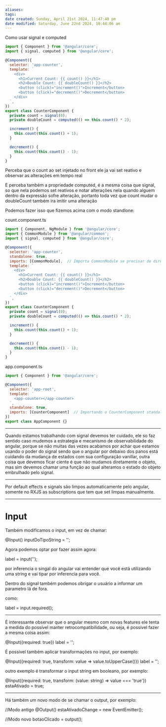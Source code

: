 ```yaml
---
aliases: 
tags: 
date created: Sunday, April 21st 2024, 11:47:40 pm
date modified: Saturday, June 22nd 2024, 10:44:06 am
---
```

Como usar signal e computed

```javascript
import { Component } from '@angular/core';
import { signal, computed } from '@angular/core';

@Component({
  selector: 'app-counter',
  template: `
    <div>
      <h1>Current Count: {{ count() }}</h1>
      <h2>Double Count: {{ doubleCount() }}</h2>
      <button (click)="increment()">Increment</button>
      <button (click)="decrement()">Decrement</button>
    </div>
  `,
})
export class CounterComponent {
  private count = signal(0);
  private doubleCount = computed(() => this.count() * 2);

  increment() {
    this.count(this.count() + 1);
  }

  decrement() {
    this.count(this.count() - 1);
  }
}
```

Perceba que o count ao set injetado no front ele ja vai set reativo e observar as alterações em tempo real

E perceba também a propriedade computed, é a mesma coisa que signal, so que nela podemos set reativos e notar alterações nela quando alguem dentro da expressão sofre alteração, portanto toda vez que count mudar o doubleCount também ira imitir uma alteração

Podemos fazer isso que fizemos acima com o modo standlone:

count.component.ts
```javascript
import { Component, NgModule } from '@angular/core';
import { CommonModule } from '@angular/common';
import { signal, computed } from '@angular/core';

@Component({
  selector: 'app-counter',
  standalone: true,
  imports: [CommonModule],  // Importa CommonModule se precisar de diretivas como ngIf, ngFor, etc.
  template: `
    <div>
      <h1>Current Count: {{ count() }}</h1>
      <h2>Double Count: {{ doubleCount() }}</h2>
      <button (click)="increment()">Increment</button>
      <button (click)="decrement()">Decrement</button>
    </div>
  `,
})
export class CounterComponent {
  private count = signal(0);
  private doubleCount = computed(() => this.count() * 2);

  increment() {
    this.count(this.count() + 1);
  }

  decrement() {
    this.count(this.count() - 1);
  }
}
```

app.component.ts
```javascript
import { Component } from '@angular/core';

@Component({
  selector: 'app-root',
  template: `
    <app-counter></app-counter>
  `,
  standalone: true,
  imports: [CounterComponent]  // Importando o CounterComponent standalone
})
export class AppComponent {}
```

---

Quando estamos trabalhando com signal devemos ter cuidado, ele so faz sentido caso mudemos a estrategia e mecanismo de observabilidade do angular, porque se não muitas das vezes acabamos por achar que estamos usando o poder do signal sendo que o angular por debaixo dos panos está cuidando da mudança de estados com sua configuração vanillar, outra coisa que devemos ficar ciente é que não mudamos diretamente o objeto, mas sim devemos chamar uma função ao qual alteramos o estado do objeto embrulhado pelo signal.

---

Por default effects e signals são limpos automaticamente pelo angular, somente no RXJS as subscriptions que tem que set limpas manualmente.

---

# Input

Também modificamos o input, em vez de chamar:

@Input()
inputDoTipoString = '';

Agora podemos optar por fazer assim agora:

label = input('');

por inferencia o singal do angular vai entender que você está utilizando uma string e vai tipar por inferencia para você.

Dentro do signal também podemos obrigar o usuário a informar um parametro lá de fora.

como:

label = input.required();

---

É interessante observar que o angular mesmo com novas features ele tenta a medida do possível manter retrocompatibilidade, ou seja, é possível fazer a mesma coisa assim:

@Input({required: true}) label = '';

É possível também aplicar transformações no input, por exemplo:

@Input({required: true, transform: value => value.toUpperCase()}) 
label = '';

outro exemplo é transformar o input string em booleano, por exemplo:

@Input({required: true, transform: (value: string) => value === 'true'})
estaAtivado = true;

---

Há também um novo modo de se chamar o output, por exemplo:

//Modo antigo
@Output() estaAtivadoChange = new EventEmitter<boolean>();

//Modo novo
botaoClicado = output<boolean>();



